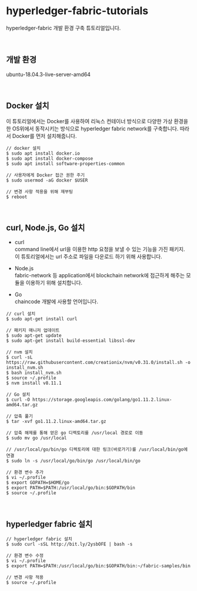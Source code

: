 # hyperledger-fabric-tutorials
hyperledger-fabric 개발 환경 구축 튜토리얼입니다.

<br>

## 개발 환경
ubuntu-18.04.3-live-server-amd64

<br>

## Docker 설치
이 튜토리얼에서는 Docker를 사용하여 리눅스 컨테이너 방식으로 다양한 가상 환경을 한 OS위에서 동작시키는 방식으로 hyperledger fabric network를 구축합니다. 따라서 Docker를 먼저 설치해줍니다.
```
// docker 설치
$ sudo apt install docker.io
$ sudo apt install docker-compose
$ sudo apt install software-properties-common

// 사용자에게 Docker 접근 권한 주기
$ sudo usermod -aG docker $USER

// 변경 사항 적용을 위해 재부팅
$ reboot
```

<br>

## curl, Node.js, Go 설치

- curl<br>
  command line에서 url을 이용한 http 요청을 보낼 수 있는 기능을 가진 패키지.<br>
  이 튜토리얼에서는 url 주소로 파일을 다운로드 하기 위해 사용합니다.<br>

- Node.js<br>
  fabric-network 등 application에서 blockchain network에 접근하게 해주는 모듈을 이용하기 위해 설치합니다.<br>
  
- Go<br>
  chaincode 개발에 사용할 언어입니다.<br>
  
```
// curl 설치
$ sudo apt-get install curl

// 패키지 매니저 업데이트
$ sudo apt-get update
$ sudo apt-get install build-essential libssl-dev

// nvm 설치
$ curl -sL https://raw.githubusercontent.com/creationix/nvm/v0.31.0/install.sh -o install_nvm.sh
$ bash install_nvm.sh
$ source ~/.profile
$ nvm install v8.11.1

// Go 설치
$ curl -O https://storage.googleapis.com/golang/go1.11.2.linux-amd64.tar.gz

// 압축 풀기
$ tar -xvf go1.11.2.linux-amd64.tar.gz

// 압축 해제를 통해 얻은 go 디렉토리를 /usr/local 경로로 이동
$ sudo mv go /usr/local

// /usr/local/go/bin/go 디렉토리에 대한 링크(바로가기)를 /usr/local/bin/go에 연결
$ sudo ln -s /usr/local/go/bin/go /usr/local/bin/go

// 환경 변수 추가
$ vi ~/.profile
$ export GOPATH=$HOME/go
$ export PATH=$PATH:/usr/local/go/bin:$GOPATH/bin
$ source ~/.profile
```
<br>

## hyperledger fabric 설치

```
// hyperledger fabric 설치
$ sudo curl -sSL http://bit.ly/2ysbOFE | bash -s

// 환경 변수 수정
$ vi ~/.profile
$ export PATH=$PATH:/usr/local/go/bin:$GOPATH/bin:~/fabric-samples/bin

// 변경 사항 적용
$ source ~/.profile
```
